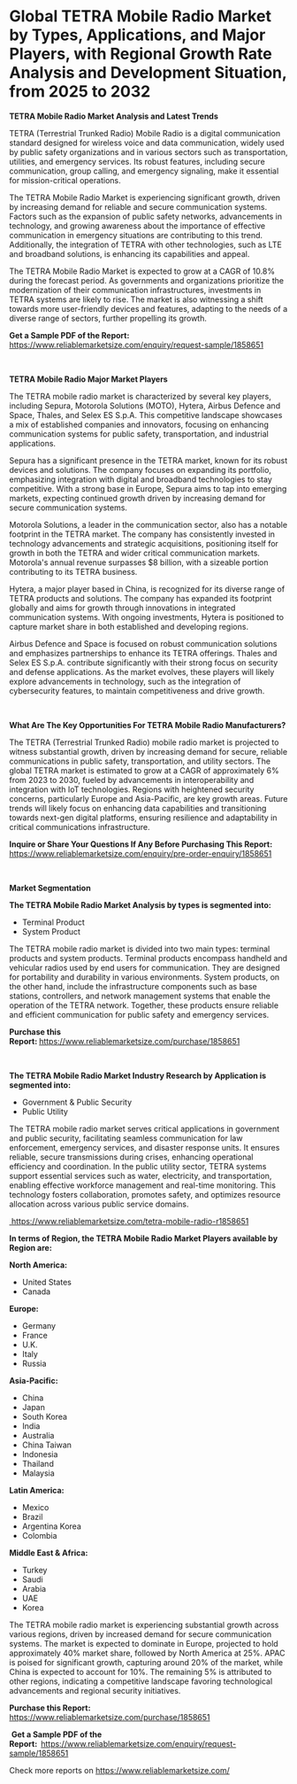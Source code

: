 <p><h1>Global TETRA Mobile Radio Market by Types, Applications, and Major Players, with Regional Growth Rate Analysis and Development Situation, from 2025 to 2032</h1></p><p><strong>TETRA Mobile Radio Market Analysis and Latest Trends</strong></p>
<p><p>TETRA (Terrestrial Trunked Radio) Mobile Radio is a digital communication standard designed for wireless voice and data communication, widely used by public safety organizations and in various sectors such as transportation, utilities, and emergency services. Its robust features, including secure communication, group calling, and emergency signaling, make it essential for mission-critical operations.</p><p>The TETRA Mobile Radio Market is experiencing significant growth, driven by increasing demand for reliable and secure communication systems. Factors such as the expansion of public safety networks, advancements in technology, and growing awareness about the importance of effective communication in emergency situations are contributing to this trend. Additionally, the integration of TETRA with other technologies, such as LTE and broadband solutions, is enhancing its capabilities and appeal.</p><p>The TETRA Mobile Radio Market is expected to grow at a CAGR of 10.8% during the forecast period. As governments and organizations prioritize the modernization of their communication infrastructures, investments in TETRA systems are likely to rise. The market is also witnessing a shift towards more user-friendly devices and features, adapting to the needs of a diverse range of sectors, further propelling its growth.</p></p>
<p><strong>Get a Sample PDF of the Report:&nbsp;</strong> <a href="https://www.reliablemarketsize.com/enquiry/request-sample/1858651?utm_campaign=3114&utm_medium=2&utm_source=Github&utm_content=ia&utm_term=06042025&utm_id=tetra-mobile-radio">https://www.reliablemarketsize.com/enquiry/request-sample/1858651</a></p>
<p>&nbsp;</p>
<p><strong>TETRA Mobile Radio Major Market Players</strong></p>
<p><p>The TETRA mobile radio market is characterized by several key players, including Sepura, Motorola Solutions (MOTO), Hytera, Airbus Defence and Space, Thales, and Selex ES S.p.A. This competitive landscape showcases a mix of established companies and innovators, focusing on enhancing communication systems for public safety, transportation, and industrial applications.</p><p>Sepura has a significant presence in the TETRA market, known for its robust devices and solutions. The company focuses on expanding its portfolio, emphasizing integration with digital and broadband technologies to stay competitive. With a strong base in Europe, Sepura aims to tap into emerging markets, expecting continued growth driven by increasing demand for secure communication systems.</p><p>Motorola Solutions, a leader in the communication sector, also has a notable footprint in the TETRA market. The company has consistently invested in technology advancements and strategic acquisitions, positioning itself for growth in both the TETRA and wider critical communication markets. Motorola's annual revenue surpasses $8 billion, with a sizeable portion contributing to its TETRA business.</p><p>Hytera, a major player based in China, is recognized for its diverse range of TETRA products and solutions. The company has expanded its footprint globally and aims for growth through innovations in integrated communication systems. With ongoing investments, Hytera is positioned to capture market share in both established and developing regions.</p><p>Airbus Defence and Space is focused on robust communication solutions and emphasizes partnerships to enhance its TETRA offerings. Thales and Selex ES S.p.A. contribute significantly with their strong focus on security and defense applications. As the market evolves, these players will likely explore advancements in technology, such as the integration of cybersecurity features, to maintain competitiveness and drive growth.</p></p>
<p>&nbsp;</p>
<p><strong>What Are The Key Opportunities For TETRA Mobile Radio Manufacturers?</strong></p>
<p><p>The TETRA (Terrestrial Trunked Radio) mobile radio market is projected to witness substantial growth, driven by increasing demand for secure, reliable communications in public safety, transportation, and utility sectors. The global TETRA market is estimated to grow at a CAGR of approximately 6% from 2023 to 2030, fueled by advancements in interoperability and integration with IoT technologies. Regions with heightened security concerns, particularly Europe and Asia-Pacific, are key growth areas. Future trends will likely focus on enhancing data capabilities and transitioning towards next-gen digital platforms, ensuring resilience and adaptability in critical communications infrastructure.</p></p>
<p><strong>Inquire or Share Your Questions If Any Before Purchasing This Report:</strong> <a href="https://www.reliablemarketsize.com/enquiry/pre-order-enquiry/1858651?utm_campaign=3114&utm_medium=2&utm_source=Github&utm_content=ia&utm_term=06042025&utm_id=tetra-mobile-radio">https://www.reliablemarketsize.com/enquiry/pre-order-enquiry/1858651</a></p>
<p>&nbsp;</p>
<p><strong>Market Segmentation</strong></p>
<p><strong>The TETRA Mobile Radio Market Analysis by types is segmented into:</strong></p>
<p><ul><li>Terminal Product</li><li>System Product</li></ul></p>
<p><p>The TETRA mobile radio market is divided into two main types: terminal products and system products. Terminal products encompass handheld and vehicular radios used by end users for communication. They are designed for portability and durability in various environments. System products, on the other hand, include the infrastructure components such as base stations, controllers, and network management systems that enable the operation of the TETRA network. Together, these products ensure reliable and efficient communication for public safety and emergency services.</p></p>
<p><strong>Purchase this Report:&nbsp;</strong><a href="https://www.reliablemarketsize.com/purchase/1858651?utm_campaign=3114&utm_medium=2&utm_source=Github&utm_content=ia&utm_term=06042025&utm_id=tetra-mobile-radio">https://www.reliablemarketsize.com/purchase/1858651</a></p>
<p>&nbsp;</p>
<p><strong>The TETRA Mobile Radio Market Industry Research by Application is segmented into:</strong></p>
<p><ul><li>Government & Public Security</li><li>Public Utility</li></ul></p>
<p><p>The TETRA mobile radio market serves critical applications in government and public security, facilitating seamless communication for law enforcement, emergency services, and disaster response units. It ensures reliable, secure transmissions during crises, enhancing operational efficiency and coordination. In the public utility sector, TETRA systems support essential services such as water, electricity, and transportation, enabling effective workforce management and real-time monitoring. This technology fosters collaboration, promotes safety, and optimizes resource allocation across various public service domains.</p></p>
<p><a href="https://www.reliablemarketsize.com/tetra-mobile-radio-r1858651?utm_campaign=3114&utm_medium=2&utm_source=Github&utm_content=ia&utm_term=06042025&utm_id=tetra-mobile-radio">&nbsp;https://www.reliablemarketsize.com/tetra-mobile-radio-r1858651</a></p>
<p><strong>In terms of Region, the TETRA Mobile Radio Market Players available by Region are:</strong></p>
<p>
    <p> <strong> North America: </strong>
        <ul>
            <li>United States</li>
            <li>Canada</li>
        </ul>
        </p> 
    <p> <strong> Europe: </strong>
        <ul>
            <li>Germany</li>
            <li>France</li>
            <li>U.K.</li>
            <li>Italy</li>
            <li>Russia</li>
        </ul>
        </p> 
    <p> <strong> Asia-Pacific: </strong>
        <ul>
            <li>China</li>
            <li>Japan</li>
            <li>South Korea</li>
            <li>India</li>
            <li>Australia</li>
            <li>China Taiwan</li>
            <li>Indonesia</li>
            <li>Thailand</li>
            <li>Malaysia</li>
        </ul>
        </p> 
    <p> <strong> Latin America: </strong>
        <ul>
            <li>Mexico</li>
            <li>Brazil</li>
            <li>Argentina Korea</li>
            <li>Colombia</li>
        </ul>
        </p> 
    <p> <strong> Middle East & Africa: </strong>
        <ul>
            <li>Turkey</li>
            <li>Saudi</li>
            <li>Arabia</li>
            <li>UAE</li>
            <li>Korea</li>
        </ul>
    </p>
    </p>
<p><p>The TETRA mobile radio market is experiencing substantial growth across various regions, driven by increased demand for secure communication systems. The market is expected to dominate in Europe, projected to hold approximately 40% market share, followed by North America at 25%. APAC is poised for significant growth, capturing around 20% of the market, while China is expected to account for 10%. The remaining 5% is attributed to other regions, indicating a competitive landscape favoring technological advancements and regional security initiatives.</p></p>
<p><strong>Purchase this Report: </strong><a href="https://www.reliablemarketsize.com/purchase/1858651?utm_campaign=3114&utm_medium=2&utm_source=Github&utm_content=ia&utm_term=06042025&utm_id=tetra-mobile-radio">https://www.reliablemarketsize.com/purchase/1858651</a></p>
<p>&nbsp;<strong>Get a Sample PDF of the Report:&nbsp;&nbsp;</strong><a href="https://www.reliablemarketsize.com/enquiry/request-sample/1858651?utm_campaign=3114&utm_medium=2&utm_source=Github&utm_content=ia&utm_term=06042025&utm_id=tetra-mobile-radio">https://www.reliablemarketsize.com/enquiry/request-sample/1858651</a></p>
<p><strong></strong></p>
<p>Check more reports on <a href="https://www.reliablemarketsize.com/?utm_campaign=3114&utm_medium=2&utm_source=Github&utm_content=ia&utm_term=06042025&utm_id=tetra-mobile-radio">https://www.reliablemarketsize.com/</a></p>